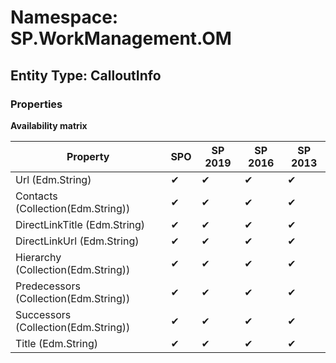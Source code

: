 # Namespace: SP.WorkManagement.OM
## Entity Type: CalloutInfo

### Properties

**Availability matrix**

Property | SPO | SP 2019 | SP 2016 | SP 2013
----------|-----|---------|---------|--------
Url (Edm.String) | ✔ | ✔ | ✔ | ✔
Contacts (Collection(Edm.String)) | ✔ | ✔ | ✔ | ✔
DirectLinkTitle (Edm.String) | ✔ | ✔ | ✔ | ✔
DirectLinkUrl (Edm.String) | ✔ | ✔ | ✔ | ✔
Hierarchy (Collection(Edm.String)) | ✔ | ✔ | ✔ | ✔
Predecessors (Collection(Edm.String)) | ✔ | ✔ | ✔ | ✔
Successors (Collection(Edm.String)) | ✔ | ✔ | ✔ | ✔
Title (Edm.String) | ✔ | ✔ | ✔ | ✔

